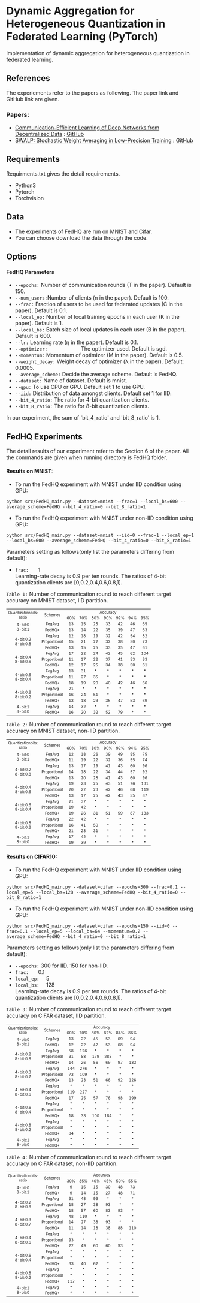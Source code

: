 # Dynamic Aggregation for Heterogeneous Quantization in Federated Learning (PyTorch)

Implementation of dynamic aggregation for heterogeneous quantization in federated learning.

## References
The experiements refer to the papers as following. The paper link and GitHub link are given.
### Papers:
* [Communication-Efficient Learning of Deep Networks from Decentralized Data](https://arxiv.org/abs/1602.05629) : [GitHub](https://github.com/AshwinRJ/Federated-Learning-PyTorch)
* [SWALP: Stochastic Weight Averaging in Low-Precision Training](https://arxiv.org/abs/1904.11943v2) : [GitHub](https://github.com/stevenygd/SWALP)

## Requirements
Requirments.txt gives the detail requirements.
* Python3
* Pytorch
* Torchvision

## Data
* The experiments of FedHQ are run on MNIST and Cifar.
* You can choose download the data through the code.

## Options
#### FedHQ Parameters
* ```--epochs:```    Number of communication rounds (T in the paper). Default is 150.
* ```--num_users:```Number of clients (n in the paper). Default is 100.
* ```--frac:```     Fraction of users to be used for federated updates (C in the paper). Default is 0.1.
* ```--local_ep:``` Number of local training epochs in each user (K in the paper). Default is 1.
* ```--local_bs:``` Batch size of local updates in each user (B in the paper). Default is 600.
* ```--lr:```  Learning rate (η in the paper). Default is 0.1.
* ```--optimizer:            ``` The optimizer used. Default is sgd.
* ```--momentum:```  Momentum of optimizer (M in the paper). Default is 0.5.
* ```--weight_decay:```  Weight decay of optimizer (λ in the paper). Default: 0.0005.
* ```--average_scheme:```  Decide the average scheme. Default is FedHQ.
* ```--dataset:```  Name of dataset. Default is mnist.
* ```--gpu:```  To use CPU or GPU. Default set 1 to use GPU.
* ```--iid:```      Distribution of data amongst clients. Default set 1 for IID.
* ```--bit_4_ratio:```  The ratio for 4-bit quantization clients.
* ```--bit_8_ratio:```  The ratio for 8-bit quantization clients.

In our experiment, the sum of 'bit_4_ratio' and 'bit_8_ratio' is 1.

## FedHQ Experiments
The detail results of our experiment refer to the Section 6 of the paper. All the commands are given when running directory is FedHQ folder.
#### Results on MNIST:
* To run the FedHQ experiment with MNIST under IID condition using GPU:
```
python src/FedHQ_main.py --dataset=mnist --frac=1 --local_bs=600 --average_scheme=FedHQ --bit_4_ratio=0 --bit_8_ratio=1
```
* To run the FedHQ experiment with MNIST under non-IID condition using GPU:
```
python src/FedHQ_main.py --dataset=mnist --iid=0 --frac=1 --local_ep=1 --local_bs=600 --average_scheme=FedHQ --bit_4_ratio=0 --bit_8_ratio=1
```
Parameters setting as follows(only list the parameters differing from default):
* ```frac:   ``` 1 <br />
Learning-rate decay is 0.9 per ten rounds. The ratios of 4-bit quantization clients are [0,0.2,0.4,0.6,0.8,1].

```Table 1:``` Number of communication round to reach different target accuracy on MNIST dataset, IID partition.
<table style="text-align: center;font-size: 10px">
    <tr>                                       
        <td rowspan="2"> Quantizationbits:<br/>ratio</td>
        <td rowspan="2">Schemes</td>
        <td colspan="7">Accuracy</td>
    </tr>
    <tr>
        <td>60%</td>
        <td>70%</td>
        <td>80%</td>
        <td>90%</td>
        <td>92%</td>
        <td>94%</td>
        <td>95%</td>
    </tr>
    <tr>
        <td rowspan="2">4-bit:0<br/>8-bit:1</td>
        <td>FegAvg</td>
        <td>13</td>
        <td>15</td>
        <td>25</td>
        <td>33</td>
        <td>42</td>
        <td>46</td>
        <td>65</td>
    </tr>
    <tr>
        <td>FedHQ+</td>
        <td>13</td>
        <td>14</td>
        <td>22</td>
        <td>35</td>
        <td>39</td>
        <td>47</td>
        <td>63</td>
    </tr>
    <tr>
        <td rowspan="3">4-bit:0.2<br/>8-bit:0.8</td>
        <td>FegAvg</td>
        <td>12</td>
        <td>18</td>
        <td>19</td>
        <td>32</td>
        <td>42</td>
        <td>54</td>
        <td>82</td>
    </tr>
    <tr>
        <td>Proportional</td>
        <td>15</td>
        <td>21</td>
        <td>22</td>
        <td>32</td>
        <td>38</td>
        <td>50</td>
        <td>73</td>
    </tr>
    <tr>
        <td>FedHQ+</td>
        <td>13</td>
        <td>15</td>
        <td>25</td>
        <td>33</td>
        <td>35</td>
        <td>47</td>
        <td>61</td>
    </tr>
    <tr>
        <td rowspan="3">4-bit:0.4<br/>8-bit:0.6</td>
        <td>FegAvg</td>
        <td>17</td>
        <td>22</td>
        <td>24</td>
        <td>42</td>
        <td>45</td>
        <td>62</td>
        <td>104</td>
    </tr>
    <tr>
        <td>Proportional</td>
        <td>11</td>
        <td>17</td>
        <td>22</td>
        <td>37</td>
        <td>41</td>
        <td>53</td>
        <td>83</td>
    </tr>
    <tr>
        <td>FedHQ+</td>
        <td>12</td>
        <td>17</td>
        <td>25</td>
        <td>34</td>
        <td>38</td>
        <td>50</td>
        <td>61</td>
    </tr>
    <tr>
        <td rowspan="3">4-bit:0.6<br/>8-bit:0.4</td>
        <td>FegAvg</td>
        <td>13</td>
        <td>31</td>
        <td>*</td>
        <td>*</td>
        <td>*</td>
        <td>*</td>
        <td>*</td>
    </tr>
    <tr>
        <td>Proportional</td>
        <td>11</td>
        <td>27</td>
        <td>35</td>
        <td>*</td>
        <td>*</td>
        <td>*</td>
        <td>*</td>
    </tr>
    <tr>
        <td>FedHQ+</td>
        <td>18</td>
        <td>19</td>
        <td>20</td>
        <td>40</td>
        <td>42</td>
        <td>46</td>
        <td>66</td>
    </tr>
    <tr>
        <td rowspan="3">4-bit:0.8<br/>8-bit:0.2</td>
        <td>FegAvg</td>
        <td>21</td>
        <td>*</td>
        <td>*</td>
        <td>*</td>
        <td>*</td>
        <td>*</td>
        <td>*</td>
    </tr>
    <tr>
        <td>Proportional</td>
        <td>16</td>
        <td>24</td>
        <td>51</td>
        <td>*</td>
        <td>*</td>
        <td>*</td>
        <td>*</td>
    </tr>
    <tr>
        <td>FedHQ+</td>
        <td>13</td>
        <td>18</td>
        <td>23</td>
        <td>35</td>
        <td>47</td>
        <td>53</td>
        <td>69</td>
    </tr>
    <tr>
        <td rowspan="2">4-bit:1<br/>8-bit:0</td>
        <td>FegAvg</td>
        <td>14</td>
        <td>32</td>
        <td>*</td>
        <td>*</td>
        <td>*</td>
        <td>*</td>
        <td>*</td>
    </tr>
    <tr>
        <td>FedHQ+</td>
        <td>16</td>
        <td>20</td>
        <td>32</td>
        <td>52</td>
        <td>79</td>
        <td>*</td>
        <td>*</td>
    </tr>
</table>

```Table 2:``` Number of communication round to reach different target accuracy on MNIST dataset, non-IID partition.
<table style="text-align: center;font-size: 10px">
    <tr>                                       
        <td rowspan="2"> Quantizationbits:<br/>ratio</td>
        <td rowspan="2">Schemes</td>
        <td colspan="7">Accuracy</td>
    </tr>
    <tr>
        <td>60%</td>
        <td>70%</td>
        <td>80%</td>
        <td>90%</td>
        <td>92%</td>
        <td>94%</td>
        <td>95%</td>
    </tr>
    <tr>
        <td rowspan="2">4-bit:0<br/>8-bit:1</td>
        <td>FegAvg</td>
        <td>12</td>
        <td>18</td>
        <td>26</td>
        <td>39</td>
        <td>49</td>
        <td>55</td>
        <td>75</td>
    </tr>
    <tr>
        <td>FedHQ+</td>
        <td>11</td>
        <td>19</td>
        <td>22</td>
        <td>32</td>
        <td>36</td>
        <td>55</td>
        <td>74</td>
    </tr>
    <tr>
        <td rowspan="3">4-bit:0.2<br/>8-bit:0.8</td>
        <td>FegAvg</td>
        <td>13</td>
        <td>17</td>
        <td>19</td>
        <td>41</td>
        <td>43</td>
        <td>60</td>
        <td>96</td>
    </tr>
    <tr>
        <td>Proportional</td>
        <td>14</td>
        <td>18</td>
        <td>22</td>
        <td>34</td>
        <td>44</td>
        <td>57</td>
        <td>92</td>
    </tr>
    <tr>
        <td>FedHQ+</td>
        <td>13</td>
        <td>20</td>
        <td>28</td>
        <td>41</td>
        <td>43</td>
        <td>60</td>
        <td>96</td>
    </tr>
    <tr>
        <td rowspan="3">4-bit:0.4<br/>8-bit:0.6</td>
        <td>FegAvg</td>
        <td>19</td>
        <td>23</td>
        <td>25</td>
        <td>43</td>
        <td>51</td>
        <td>76</td>
        <td>131</td>
    </tr>
    <tr>
        <td>Proportional</td>
        <td>20</td>
        <td>22</td>
        <td>23</td>
        <td>42</td>
        <td>46</td>
        <td>68</td>
        <td>119</td>
    </tr>
    <tr>
        <td>FedHQ+</td>
        <td>13</td>
        <td>17</td>
        <td>25</td>
        <td>42</td>
        <td>43</td>
        <td>55</td>
        <td>87</td>
    </tr>
    <tr>
        <td rowspan="3">4-bit:0.6<br/>8-bit:0.4</td>
        <td>FegAvg</td>
        <td>21</td>
        <td>37</td>
        <td>*</td>
        <td>*</td>
        <td>*</td>
        <td>*</td>
        <td>*</td>
    </tr>
    <tr>
        <td>Proportional</td>
        <td>19</td>
        <td>42</td>
        <td>*</td>
        <td>*</td>
        <td>*</td>
        <td>*</td>
        <td>*</td>
    </tr>
    <tr>
        <td>FedHQ+</td>
        <td>19</td>
        <td>26</td>
        <td>31</td>
        <td>51</td>
        <td>59</td>
        <td>87</td>
        <td>133</td>
    </tr>
    <tr>
        <td rowspan="3">4-bit:0.8<br/>8-bit:0.2</td>
        <td>FegAvg</td>
        <td>22</td>
        <td>42</td>
        <td>*</td>
        <td>*</td>
        <td>*</td>
        <td>*</td>
        <td>*</td>
    </tr>
    <tr>
        <td>Proportional</td>
        <td>16</td>
        <td>41</td>
        <td>50</td>
        <td>*</td>
        <td>*</td>
        <td>*</td>
        <td>*</td>
    </tr>
    <tr>
        <td>FedHQ+</td>
        <td>21</td>
        <td>23</td>
        <td>31</td>
        <td>*</td>
        <td>*</td>
        <td>*</td>
        <td>*</td>
    </tr>
    <tr>
        <td rowspan="2">4-bit:1<br/>8-bit:0</td>
        <td>FegAvg</td>
        <td>17</td>
        <td>42</td>
        <td>*</td>
        <td>*</td>
        <td>*</td>
        <td>*</td>
        <td>*</td>
    </tr>
    <tr>
        <td>FedHQ+</td>
        <td>19</td>
        <td>39</td>
        <td>*</td>
        <td>*</td>
        <td>*</td>
        <td>*</td>
        <td>*</td>
    </tr>
</table>

#### Results on CIFAR10:

* To run the FedHQ experiment with MNIST under IID condition using GPU:
```
python src/FedHQ_main.py --dataset=cifar --epochs=300 --frac=0.1 --local_ep=5 --local_bs=128 --average_scheme=FedHQ --bit_4_ratio=0 --bit_8_ratio=1
```
* To run the FedHQ experiment with MNIST under non-IID condition using GPU:
```
python src/FedHQ_main.py --dataset=cifar --epochs=150 --iid=0 --frac=0.1 --local_ep=5 --local_bs=64 --momentum=0.2 --average_scheme=FedHQ --bit_4_ratio=0 --bit_8_ratio=1
```
Parameters setting as follows(only list the parameters differing from default):
* ```--epochs:``` 300 for IID. 150 for non-IID.
* ```frac:   ``` 0.1
* ```local_ep:  ``` 5 
* ```local_bs:  ``` 128<br />
Learning-rate decay is 0.9 per ten rounds. The ratios of 4-bit quantization clients are [0,0.2,0.4,0.6,0.8,1].

```Table 3:``` Number of communication round to reach different target accuracy on CIFAR dataset, IID partition.
<table style="text-align: center;font-size: 10px">
    <tr>                                       
        <td rowspan="2"> Quantizationbits:<br/>ratio</td>
        <td rowspan="2">Schemes</td>
        <td colspan="6">Accuracy</td>
    </tr>
    <tr>
        <td>60%</td>
        <td>70%</td>
        <td>80%</td>
        <td>82%</td>
        <td>84%</td>
        <td>86%</td>
    </tr>
    <tr>
        <td rowspan="2">4-bit:0<br/>8-bit:1</td>
        <td>FegAvg</td>
        <td>13</td>
        <td>22</td>
        <td>45</td>
        <td>53</td>
        <td>69</td>
        <td>94</td>
    </tr>
    <tr>
        <td>FedHQ+</td>
        <td>12</td>
        <td>22</td>
        <td>42</td>
        <td>53</td>
        <td>68</td>
        <td>94</td>
    </tr>
    <tr>
        <td rowspan="3">4-bit:0.2<br/>8-bit:0.8</td>
        <td>FegAvg</td>
        <td>58</td>
        <td>126</td>
        <td>*</td>
        <td>*</td>
        <td>*</td>
        <td>*</td>
    </tr>
    <tr>
        <td>Proportional</td>
        <td>31</td>
        <td>58</td>
        <td>179</td>
        <td>285</td>
        <td>*</td>
        <td>*</td>
    </tr>
    <tr>
        <td>FedHQ+</td>
        <td>14</td>
        <td>26</td>
        <td>56</td>
        <td>69</td>
        <td>97</td>
        <td>133</td>
    </tr>
    <tr>
        <td rowspan="3">4-bit:0.3<br/>8-bit:0.7</td>
        <td>FegAvg</td>
        <td>144</td>
        <td>276</td>
        <td>*</td>
        <td>*</td>
        <td>*</td>
        <td>*</td>
    </tr>
    <tr>
        <td>Proportional</td>
        <td>73</td>
        <td>109</td>
        <td>*</td>
        <td>*</td>
        <td>*</td>
        <td>*</td>
    </tr>
    <tr>
        <td>FedHQ+</td>
        <td>13</td>
        <td>23</td>
        <td>51</td>
        <td>66</td>
        <td>92</td>
        <td>126</td>
    </tr>
    <tr>
        <td rowspan="3">4-bit:0.4<br/>8-bit:0.6</td>
        <td>FegAvg</td>
        <td>*</td>
        <td>*</td>
        <td>*</td>
        <td>*</td>
        <td>*</td>
        <td>*</td>
    </tr>
    <tr>
        <td>Proportional</td>
        <td>119</td>
        <td>227</td>
        <td>*</td>
        <td>*</td>
        <td>*</td>
        <td>*</td>
    </tr>
    <tr>
        <td>FedHQ+</td>
        <td>17</td>
        <td>25</td>
        <td>57</td>
        <td>76</td>
        <td>98</td>
        <td>199</td>
    </tr>
    <tr>
        <td rowspan="3">4-bit:0.6<br/>8-bit:0.4</td>
        <td>FegAvg</td>
        <td>*</td>
        <td>*</td>
        <td>*</td>
        <td>*</td>
        <td>*</td>
        <td>*</td>
    </tr>
    <tr>
        <td>Proportional</td>
        <td>*</td>
        <td>*</td>
        <td>*</td>
        <td>*</td>
        <td>*</td>
        <td>*</td>
    </tr>
    <tr>
        <td>FedHQ+</td>
        <td>18</td>
        <td>33</td>
        <td>100</td>
        <td>184</td>
        <td>*</td>
        <td>*</td>
    </tr>
    <tr>
        <td rowspan="3">4-bit:0.8<br/>8-bit:0.2</td>
        <td>FegAvg</td>
        <td>*</td>
        <td>*</td>
        <td>*</td>
        <td>*</td>
        <td>*</td>
        <td>*</td>
    </tr>
    <tr>
        <td>Proportional</td>
        <td>*</td>
        <td>*</td>
        <td>*</td>
        <td>*</td>
        <td>*</td>
        <td>*</td>
    </tr>
    <tr>
        <td>FedHQ+</td>
        <td>84</td>
        <td>*</td>
        <td>*</td>
        <td>*</td>
        <td>*</td>
        <td>*</td>
    </tr>
    <tr>
        <td rowspan="2">4-bit:1<br/>8-bit:0</td>
        <td>FegAvg</td>
        <td>*</td>
        <td>*</td>
        <td>*</td>
        <td>*</td>
        <td>*</td>
        <td>*</td>
    </tr>
    <tr>
        <td>FedHQ+</td>
        <td>*</td>
        <td>*</td>
        <td>*</td>
        <td>*</td>
        <td>*</td>
        <td>*</td>
    </tr>
</table>

```Table 4:``` Number of communication round to reach different target accuracy on CIFAR dataset, non-IID partition.
<table style="text-align: center;font-size: 10px">
    <tr>                                       
        <td rowspan="2"> Quantizationbits:<br/>ratio</td>
        <td rowspan="2">Schemes</td>
        <td colspan="6">Accuracy</td>
    </tr>
    <tr>
        <td>30%</td>
        <td>35%</td>
        <td>40%</td>
        <td>45%</td>
        <td>50%</td>
        <td>55%</td>
    </tr>
    <tr>
        <td rowspan="2">4-bit:0<br/>8-bit:1</td>
        <td>FegAvg</td>
        <td>9</td>
        <td>15</td>
        <td>15</td>
        <td>30</td>
        <td>48</td>
        <td>73</td>
    </tr>
    <tr>
        <td>FedHQ+</td>
        <td>9</td>
        <td>14</td>
        <td>15</td>
        <td>27</td>
        <td>48</td>
        <td>71</td>
    </tr>
    <tr>
        <td rowspan="3">4-bit:0.2<br/>8-bit:0.8</td>
        <td>FegAvg</td>
        <td>31</td>
        <td>48</td>
        <td>93</td>
        <td>*</td>
        <td>*</td>
        <td>*</td>
    </tr>
    <tr>
        <td>Proportional</td>
        <td>18</td>
        <td>27</td>
        <td>38</td>
        <td>93</td>
        <td>*</td>
        <td>*</td>
    </tr>
    <tr>
        <td>FedHQ+</td>
        <td>18</td>
        <td>57</td>
        <td>60</td>
        <td>83</td>
        <td>93</td>
        <td>*</td>
    </tr>
    <tr>
        <td rowspan="3">4-bit:0.3<br/>8-bit:0.7</td>
        <td>FegAvg</td>
        <td>48</td>
        <td>110</td>
        <td>*</td>
        <td>*</td>
        <td>*</td>
        <td>*</td>
    </tr>
    <tr>
        <td>Proportional</td>
        <td>14</td>
        <td>27</td>
        <td>38</td>
        <td>93</td>
        <td>*</td>
        <td>*</td>
    </tr>
    <tr>
        <td>FedHQ+</td>
        <td>11</td>
        <td>14</td>
        <td>18</td>
        <td>38</td>
        <td>88</td>
        <td>110</td>
    </tr>
    <tr>
        <td rowspan="3">4-bit:0.4<br/>8-bit:0.6</td>
        <td>FegAvg</td>
        <td>*</td>
        <td>*</td>
        <td>*</td>
        <td>*</td>
        <td>*</td>
        <td>*</td>
    </tr>
    <tr>
        <td>Proportional</td>
        <td>93</td>
        <td>*</td>
        <td>*</td>
        <td>*</td>
        <td>*</td>
        <td>*</td>
    </tr>
    <tr>
        <td>FedHQ+</td>
        <td>22</td>
        <td>49</td>
        <td>60</td>
        <td>60</td>
        <td>93</td>
        <td>*</td>
    </tr>
    <tr>
        <td rowspan="3">4-bit:0.6<br/>8-bit:0.4</td>
        <td>FegAvg</td>
        <td>*</td>
        <td>*</td>
        <td>*</td>
        <td>*</td>
        <td>*</td>
        <td>*</td>
    </tr>
    <tr>
        <td>Proportional</td>
        <td>*</td>
        <td>*</td>
        <td>*</td>
        <td>*</td>
        <td>*</td>
        <td>*</td>
    </tr>
    <tr>
        <td>FedHQ+</td>
        <td>33</td>
        <td>40</td>
        <td>62</td>
        <td>*</td>
        <td>*</td>
        <td>*</td>
    </tr>
    <tr>
        <td rowspan="3">4-bit:0.8<br/>8-bit:0.2</td>
        <td>FegAvg</td>
        <td>*</td>
        <td>*</td>
        <td>*</td>
        <td>*</td>
        <td>*</td>
        <td>*</td>
    </tr>
    <tr>
        <td>Proportional</td>
        <td>*</td>
        <td>*</td>
        <td>*</td>
        <td>*</td>
        <td>*</td>
        <td>*</td>
    </tr>
    <tr>
        <td>FedHQ+</td>
        <td>117</td>
        <td>*</td>
        <td>*</td>
        <td>*</td>
        <td>*</td>
        <td>*</td>
    </tr>
    <tr>
        <td rowspan="2">4-bit:1<br/>8-bit:0</td>
        <td>FegAvg</td>
        <td>*</td>
        <td>*</td>
        <td>*</td>
        <td>*</td>
        <td>*</td>
        <td>*</td>
    </tr>
    <tr>
        <td>FedHQ+</td>
        <td>*</td>
        <td>*</td>
        <td>*</td>
        <td>*</td>
        <td>*</td>
        <td>*</td>
    </tr>
</table>
